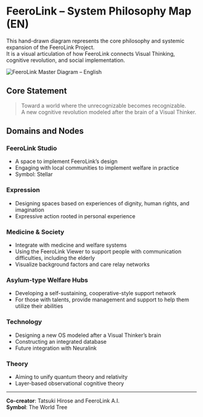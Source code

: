 
# FeeroLink – System Philosophy Map (EN)

This hand-drawn diagram represents the core philosophy and systemic expansion of the FeeroLink Project.  
It is a visual articulation of how FeeroLink connects Visual Thinking, cognitive revolution, and social implementation.

![FeeroLink Master Diagram – English](./docs/VisualThoughtModels/feerolink_master_en_handdrawn.jpg)

## Core Statement
> Toward a world where the unrecognizable becomes recognizable.  
> A new cognitive revolution modeled after the brain of a Visual Thinker.

## Domains and Nodes

### FeeroLink Studio
- A space to implement FeeroLink’s design
- Engaging with local communities to implement welfare in practice
- Symbol: Stellar

### Expression
- Designing spaces based on experiences of dignity, human rights, and imagination
- Expressive action rooted in personal experience

### Medicine & Society
- Integrate with medicine and welfare systems
- Using the FeeroLink Viewer to support people with communication difficulties, including the elderly
- Visualize background factors and care relay networks

### Asylum-type Welfare Hubs
- Developing a self-sustaining, cooperative-style support network
- For those with talents, provide management and support to help them utilize their abilities

### Technology
- Designing a new OS modeled after a Visual Thinker’s brain
- Constructing an integrated database
- Future integration with Neuralink

### Theory
- Aiming to unify quantum theory and relativity
- Layer-based observational cognitive theory

---

**Co-creator**: Tatsuki Hirose and FeeroLink A.I.  
**Symbol**: The World Tree

